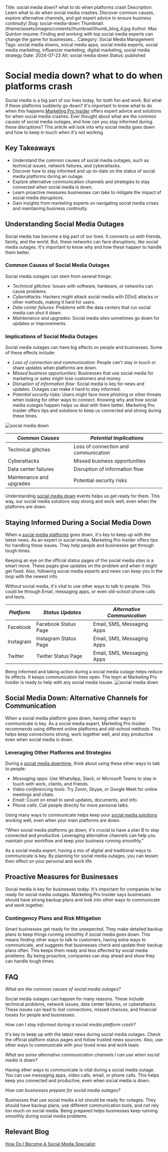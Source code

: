 Title: social media down? what to do when platforms crash
Description: Learn what to do when social media crashes. Discover common causes, explore alternative channels, and get expert advice to ensure business continuity!
Slug: social-media-down
Thumbnail: /theme/assets/images/contents/thumbnail/thumb_blog_4.jpg
Author: Max Quinton
resume: Finding and working with top social media experts can change the game for businesses...
Category: Social Media Management
Tags: social media downs, soical media apps, social media experts, social media marketing, influencer marketing, digital marketing, social media strategy
Date: 2024-07-23
Alt: social media down
Status: published

# Social media down? what to do when platforms crash
Social media is a big part of our lives today, for both fun and work. But what if these platforms suddenly go down? It's important to know what to do when this happens.[Marketing Pro Insider](https://marketingproinsider.com/) offers expert advice and solutions for when social media crashes.
Ever thought about what are the common causes of social media outages, and how can you stay informed during these disruptions? This article will look into why social media goes down and how to keep in touch when it's not working.

## Key Takeaways
- Understand the common causes of social media outages, such as technical issues, network failures, and cyberattacks.
- Discover how to stay informed and up-to-date on the status of social media platforms during an outage.
- Explore alternative communication channels and strategies to stay connected when social media is down.
- Learn proactive measures businesses can take to mitigate the impact of social media disruptions.
- Gain insights from marketing experts on navigating social media crises and maintaining business continuity.

## Understanding Social Media Outages
Social media has become a big part of our lives. It connects us with friends, family, and the world. But, these networks can face disruptions, like social media outages. It's important to know why and how these happen to handle them better.

### Common Causes of Social Media Outages
Social media outages can stem from several things:
- *Technical glitches:* Issues with software, hardware, or networks can cause problems.
- *Cyberattacks:* Hackers might attack social media with DDoS attacks or other methods, making it hard for users.
- *Data center failures:* Problems with the data centers that run social media can shut it down.
- *Maintenance and upgrades:* Social media sites sometimes go down for updates or improvements.

### Implications of Social Media Outages
Social media outages can have big effects on people and businesses. Some of these effects include:
- *Loss of connection and communication:* People can't stay in touch or share updates when platforms are down.
- *Missed business opportunities:* Businesses that use social media for marketing or sales might lose customers and money.
- *Disruption of information flow:* Social media is key for news and updates. Outages can make it hard to stay informed.
- *Potential security risks:* Users might face more phishing or other threats when looking for other ways to connect.
Knowing why and how social media outages happen helps us deal with them better. Marketing Pro Insider offers tips and solutions to keep us connected and strong during these times.

![social media down](/theme/assets/images/contents/post/blog_4_pic_1.jpg)

| *Common Causes*       | *Potential Implications*         |
|-------------------------|------------------------------------|
| Technical glitches      | Loss of connection and communication|
| Cyberattacks            | Missed business opportunities      |
| Data center failures    | Disruption of information flow     |
| Maintenance and upgrades| Potential security risks           |

Understanding [social media down](https://marketingproinsider.com/) events helps us get ready for them. This way, our social media solutions stay strong and work well, even when the platforms are down.

## Staying Informed During a Social Media Down
When a [social media platforms](https://marketingproinsider.com/) goes down, it's key to keep up with the latest news. As an expert in social media, Marketing Pro Insider offers tips for handling these issues. They help people and businesses get through tough times.

Keeping an eye on the official status pages of the social media sites is a smart move. These pages give updates on the problem and when it might get fixed. Also, following social media experts and news can keep you in the loop with the newest info.

Without social media, it's vital to use other ways to talk to people. This could be through Email, messaging apps, or even old-school phone calls and texts.

| *Platform* | *Status Updates*      | *Alternative Communication*     |
|--------------|-------------------------|-----------------------------------|
| Facebook     | Facebook Status Page    | Email, SMS, Messaging Apps        |
| Instagram    | Instagram Status Page   | Email, SMS, Messaging Apps        |
| Twitter      | Twitter Status Page     | Email, SMS, Messaging Apps        |

Being informed and taking action during a social media outage helps reduce its effects. It keeps communication lines open. The team at Marketing Pro Insider is ready to help with any social media issues.
![social media down](/theme/assets/images/contents/post/blog_4_pic_2.jpg)
## Social Media Down: Alternative Channels for Communication
When a social media platform goes down, having other ways to communicate is key. As a social media expert, Marketing Pro Insider recommends using different online platforms and old-school methods. This helps keep connections strong, work together well, and stay productive even when social media is down.

### Leveraging Other Platforms and Strategies
During a [social media downtime](https://marketingproinsider.com/), think about using these other ways to talk to people:
- *Messaging apps:* Use WhatsApp, Slack, or Microsoft Teams to stay in touch with work, clients, and friends.
- *Video conferencing tools:* Try Zoom, Skype, or Google Meet for online meetings and chats.
- *Email:* Count on email to send updates, documents, and info.
- *Phone calls:* Call people directly for more personal talks.

Using many ways to communicate helps keep your [social media solutions](https://marketingproinsider.com/) working well, even when your main platforms are down.

"When social media platforms go down, it's crucial to have a plan B to stay connected and productive. Leveraging alternative channels can help you maintain your workflow and keep your business running smoothly."

As a social media expert, having a mix of digital and traditional ways to communicate is key. By planning for social media outages, you can lessen their effect on your personal and work life.

## Proactive Measures for Businesses
Social media is key for businesses today. It's important for companies to be ready for social media outages. Marketing Pro Insider says businesses should have strong backup plans and look into other ways to communicate and work together.

### Contingency Plans and Risk Mitigation
Smart businesses get ready for the unexpected. They make detailed backup plans to keep things running smoothly if social media goes down. This means finding other ways to talk to customers, having extra ways to communicate, and suggests that businesses check and update their backup plans often. This keeps them ready and less affected by social media problems. By being proactive, companies can stay ahead and show they can handle tough times.

## FAQ
*What are the common causes of social media outages?*

Social media outages can happen for many reasons. These include technical problems, network issues, data center failures, or cyberattacks. These issues can lead to lost connections, missed chances, and financial losses for people and businesses.

*How can I stay informed during a social media platform crash?*

It's key to keep up with the latest news during social media outages. Check the official platform status pages and follow trusted news sources. Also, use other ways to communicate with your loved ones and work team.

*What are some alternative communication channels I can use when social media is down?*

Having other ways to communicate is vital during a social media outage. You can use messaging apps, video calls, email, or phone calls. This helps keep you connected and productive, even when social media is down.

*How can businesses prepare for social media outages?*

Businesses that use social media a lot should be ready for outages. They should have backup plans, use different communication tools, and not rely too much on social media. Being prepared helps businesses keep running smoothly during social media problems.

## Relevant Blog
[How Do I Become A Social Media Specialist](https://marketingproinsider.com/social-media-down)